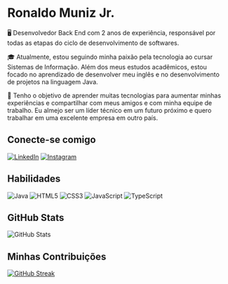 # Ronaldo Muniz Jr.

🖥 Desenvolvedor Back End com 2 anos de experiência, responsável por todas as etapas do ciclo de desenvolvimento de softwares.

🎓 Atualmente, estou seguindo minha paixão pela tecnologia ao cursar Sistemas de Informação. Além dos meus estudos acadêmicos, estou focado no aprendizado de desenvolver meu inglês e no desenvolvimento de projetos na linguagem Java.

🚀 Tenho o objetivo de aprender muitas tecnologias para aumentar minhas experiências e compartilhar com meus amigos e com minha equipe de trabalho. Eu almejo ser um líder técnico em um futuro próximo e quero trabalhar em uma excelente empresa em outro país.

## Conecte-se comigo

[![LinkedIn](https://img.shields.io/badge/LinkedIn-f8f8f2?style=for-the-badge&logo=linkedin&logoColor=0E76A8)](https://www.linkedin.com/in/roomjr/)
[![Instagram](https://img.shields.io/badge/Instagram-f8f8f2?style=for-the-badge&logo=instagram)](https://www.instagram.com/ronaldoomjr/)


## Habilidades
![Java](https://img.shields.io/badge/Java-f8f8f2?style=for-the-badge&logo=java)
![HTML5](https://img.shields.io/badge/HTML5-f8f8f2?style=for-the-badge&logo=html5)
![CSS3](https://img.shields.io/badge/CSS3-f8f8f2?style=for-the-badge&logo=css3&logoColor=264CE4)
![JavaScript](https://img.shields.io/badge/JavaScript-f8f8f2?style=for-the-badge&logo=javascript)
![TypeScript](https://img.shields.io/badge/TypeScript-f8f8f2?style=for-the-badge&logo=typescript)

## GitHub Stats

![GitHub Stats](https://github-readme-stats.vercel.app/api?username=ronaldoomjr&theme=transparent&bg_color=282a36&border_color=ff79c6&show_icons=true&icon_color=50fa7b&title_color=00aeff&text_color=e03c8a)

## Minhas Contribuições 

[![GitHub Streak](https://streak-stats.demolab.com/?user=ronaldoomjr&theme=bear&background=282a36&border=ff79c6&dates=50fa7b)](https://git.io/streak-stats)


<!---
ronaldoomjr/ronaldoomjr is a ✨ special ✨ repository because its `README.md` (this file) appears on your GitHub profile.
You can click the Preview link to take a look at your changes.
--->

